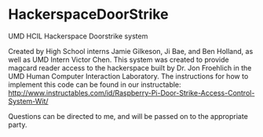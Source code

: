 HackerspaceDoorStrike
=====================

UMD HCIL Hackerspace Doorstrike system

Created by High School interns Jamie Gilkeson, Ji Bae, and Ben Holland, as well as UMD Intern Victor Chen. This system
was created to provide magcard reader access to the hackerspace built by Dr. Jon Froehlich in the UMD Human Computer 
Interaction Laboratory. The instructions for how to implement this code can be found in our instructable: http://www.instructables.com/id/Raspberry-Pi-Door-Strike-Access-Control-System-Wit/

Questions can be directed to me, and will be passed on to the appropriate party.
